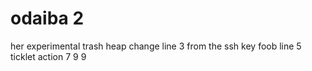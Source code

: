 # odaiba 2
her experimental trash heap
change line 3
from the ssh key
foob line 5
ticklet action
7
9
9
